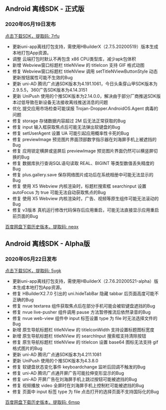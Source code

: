 ## Android 离线SDK - 正式版

### 2020年05月19日发布
[点击下载SDK，提取码: 7rfu](https://pan.baidu.com/s/14SZ-CjlbaNtGHk3CpamgXQ)

+ 更新uni-app离线打包支持，需使用HBuilderX（2.7.5.20200519）版本生成本地打包App资源。	
+ 调整 云端打包时默认不再包含 x86 CPU类型库，减少apk包体积
+ 新增 Webview窗口标题栏 titleNView 的 titleIcon 支持 GIF 格式动图
+ 修复 Webview窗口标题栏 titleNView 调用 setTitleNViewButtonStyle 动态更新按钮属性可能不生效的Bug
+ 更新 uni-AD 腾讯广点通SDK版本为4.191.1061，今日头条穿山甲SDK版本为2.9.5.5，360广告SDK版本为4.14.3151
+ 更新 UniPush 使用的个推SDK版本为2.14.0.0，解决由于部分厂商推送SDK版本过低导致在新设备无法接收离线推送消息的问题
+ 优化 提交应用市场检查可能误报 Trojan-Dropper.AndroidOS.Agent 病毒的问题
+ 修复 storage 存储数据内容超过 2M 后无法正常获取的Bug
+ 修复 input 输入框获取焦点后可能无法弹出软键盘的Bug
+ 修复 setUserAgent 设置 UA 可能引起应用概率性卡死的Bug
+ 修复 previewImage 预览图片界面顶部数字指示器在刘海屏手机上被遮挡的Bug
+ 修复 应用锁定横屏或竖屏后 previewImage 预览图片界面仍然可以横竖屏切换的Bug
+ 修复 数据库执行查询SQL语句读取 REAL、BIGINT 等类型数值丢失精度的Bug
+ 修复 plus.gallery.save 保存网络图片成功后在系统相册中可能无法显示的Bug
+ 修复 使用 X5 Webview 内核渲染时，标题栏搜索框 searchinput 设置 autoFocus 为 true 可能无法自动获取焦点的Bug
+ 修复 使用 X5 Webview 内核渲染时，广告、视频等原生组件可能无法滚动的Bug
+ 修复 v3版本 真机运行修改代码保存后应用重启，可能无法直接显示应用重启前页面的Bug

[百度网盘下载历史版本，提取码: neqx](https://pan.baidu.com/s/1Gpbnq3wLvvnRO6W-SlvVpA)



## Android 离线SDK - Alpha版

### 2020年05月22日发布
[点击下载SDK，提取码: 5vgk](https://pan.baidu.com/s/1NLBTW94Im_zg5R38Wiijdg)

+ 更新uni-app离线打包支持，需使用HBuilderX（2.7.6.20200521-alpha）版本生成本地打包App资源。	
+ 修复 HBuilderX2.7.0 引出的 uni.hideTabBar 隐藏 tabbar 后页面高度可能不正确的Bug
+ 修复 nvue textarea 组件获取焦点后在部分手机可能会被软键盘遮挡的Bug
+ 修复 nvue live-pusher 组件调用 pause 方法暂停推流后依然录音的Bug
+ 修复 nvue web-view 组件中 input 标签设置 type 为 file 时无法选择文件的Bug
+ 新增 原生导航标题栏 titleNView 的 titleIconWidth 支持设置标题图标宽度
+ 新增 原生导航标题栏 titleNView 的 searchInput 搜索框支持清除按钮
+ 修复 原生导航标题栏 titleNView 的 titleIcon 设置 base64 图标无法支持 gif 格式图片的Bug
+ 更新 uni-AD 腾讯广点通SDK版本为4.211.1081
+ 更新 UniPush 使用的个推SDK版本为4.3.8.0
+ 修复 软键盘状态变化事件 keyboardchange 监听后回调不触发的Bug
+ 修复 uni-AD 腾讯广点通开屏广告可能拉伸变形显示的Bug
+ 修复 uni-AD 开屏广告在刘海屏手机上跳过按钮可能被遮挡的Bug
+ 修复 视频播放 video 全屏时在刘海屏手机上控制栏可能被遮挡的Bug
+ 修复 页面中 input 标签 type 为 file 点击打开的选择页面不支持国际化的Bug

[百度网盘下载历史版本，提取码: 6msp](https://pan.baidu.com/s/10fne34bwxWGtDJTd4PhroA)
